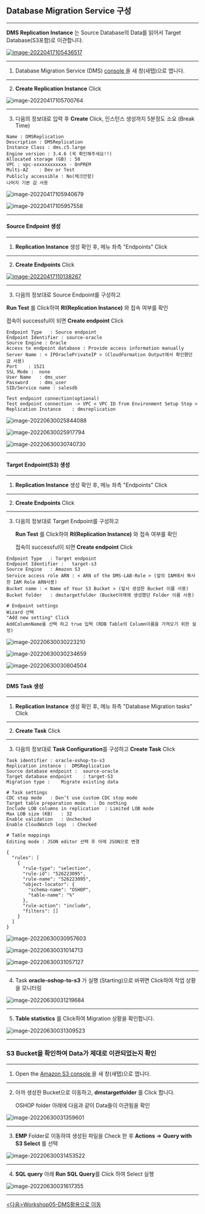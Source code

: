 ## Database Migration Service 구성

---

**DMS Replication Instance** 는 Source Database의 Data를 읽어서 Target Database(S3포함)로 이관합니다.

[![image-20220417105436517](https://github.com/kiwonyoon0701/datalake-workshop/raw/master/images/image-20220417105436517.png)](https://github.com/kiwonyoon0701/datalake-workshop/blob/master/images/image-20220417105436517.png)

---

1. Database Migration Service (DMS) [console ](https://console.aws.amazon.com/dms/v2/home#)을 새 창(새탭)으로 엽니다.

---

2. **Create Replication Instance** Click

![image-20220417105700764](https://github.com/kiwonyoon0701/datalake-workshop/raw/master/images/image-20220417105700764.png)

---

3. 다음의 정보대로 입력 후 **Create** Click, 인스턴스 생성까지 5분정도 소요 (Break Time)

```
Name : DMSReplication
Description : DMSReplication
Instance Class : dms.c5.large
Engine version : 3.4.6 (꼭 확인해주세요!!)
Allocated storage (GB) : 50
VPC : vpc-xxxxxxxxxxxx - OnPREM
Multi-AZ	: Dev or Test
Publicly accessible	: No(체크안함)
나머지 기본 값 사용
```

![image-20220417105940679](https://github.com/kiwonyoon0701/datalake-workshop/raw/master/images/image-20220417105940679.png)

![image-20220417105957558](https://github.com/kiwonyoon0701/datalake-workshop/raw/master/images/image-20220417105957558.png)

---

#### Source Endpoint 생성

---

1. **Replication Instance** 생성 확인 후, 메뉴 좌측 "Endpoints" Click

------

2. **Create Endpoints** Click

[![image-20220417110138267](https://github.com/kiwonyoon0701/datalake-workshop/raw/master/images/image-20220417110138267.png)](https://github.com/kiwonyoon0701/datalake-workshop/blob/master/images/image-20220417110138267.png)

------

3. 다음의 정보대로 Source Endpoint를 구성하고

**Run Test** 를 Click하여 **RI(Replication Instance)** 와 접속 여부를 확인

접속이 successful이 되면 **Create endpoint** Click

```
Endpoint Type	: Source endpoint
Endpoint Identifier	: source-oracle
Source Engine :	Oracle
Access to endpoint database : Provide access information manually
Server Name	: < IPOraclePrivateIP > (CloudFormation Output에서 확인했던 값 사용)
Port	: 1521
SSL Mode :	none
User Name	: dms_user
Password	: dms_user
SID/Service name : salesdb

Test endpoint connection(optional)
Test endpoint connection -> VPC	< VPC ID from Environment Setup Step >
Replication Instance	: dmsreplication 
```

![image-20220630025844088](images/image-20220630025844088.png)

![image-20220630025917794](images/image-20220630025917794.png)

![image-20220630030740730](images/image-20220630030740730.png)

------

#### 

#### Target Endpoint(S3) 생성

---

1. **Replication Instance** 생성 확인 후, 메뉴 좌측 "Endpoints" Click

------

2. **Create Endpoints** Click

------

3. 다음의 정보대로 Target Endpoint를 구성하고

   **Run Test** 를 Click하여 **RI(Replication Instance)** 와 접속 여부를 확인

   접속이 successful이 되면 **Create endpoint** Click

```
Endpoint Type	: Target endpoint
Endpoint Identifier :	target-s3
Source Engine	: Amazon S3
Service access role ARN : < ARN of the DMS-LAB-Role > (앞의 IAM에서 복사한 IAM Role ARN사용)
Bucket name	: < Name of Your S3 Bucket > (앞서 생성한 Bucket 이름 사용)
Bucket folder	: dmstargetfolder (Bucket아래에 생성했던 Folder 이름 사용)

# Endpoint settings
Wizard 선택
"Add new setting" Click
AddColumnName을 선택 하고 true 입력 (RDB Table의 Column이름을 가져오기 위한 설정)
```

![image-20220630030223210](images/image-20220630030223210.png)

![image-20220630030234659](images/image-20220630030234659.png)



![image-20220630030804504](images/image-20220630030804504.png)

---

#### DMS Task 생성

---

1. **Replication Instance** 생성 확인 후, 메뉴 좌측 "Database Migration tasks" Click

------

2. **Create Task** Click

------

3. 다음의 정보대로 **Task Configuration**를 구성하고 **Create Task** Click

```
Task identifier	: oracle-oshop-to-s3
Replication instance :	DMSReplication
Source database endpoint :	source-oracle
Target database endpoint	: target-S3
Migration type :	Migrate existing data

# Task settings
CDC stop mode	: Don’t use custom CDC stop mode
Target table preparation mode	: Do nothing
Include LOB columns in replication	: Limited LOB mode
Max LOB size (KB)	: 32
Enable validation	: Unchecked
Enable CloudWatch logs	: Checked

# Table mappings
Editing mode : JSON editor 선택 후 아래 JSON으로 변경

{
  "rules": [
    {
      "rule-type": "selection",
      "rule-id": "526223095",
      "rule-name": "526223095",
      "object-locator": {
        "schema-name": "OSHOP",
        "table-name": "%"
      },
      "rule-action": "include",
      "filters": []
    }
  ]
}
```

![image-20220630030957603](images/image-20220630030957603.png)

![image-20220630031014713](images/image-20220630031014713.png)

![image-20220630031057127](images/image-20220630031057127.png)

---

4. Task **oracle-oshop-to-s3** 가 실행 (Starting)으로 바뀌면 Click하여 작업 상황을 모니터링

![image-20220630031219684](images/image-20220630031219684.png)

---

5. **Table statistics** 를 Click하여 Migration 상황을 확인합니다.

![image-20220630031309523](images/image-20220630031309523.png)

---

### S3 Bucket을 확인하여 Data가 제대로 이관되었는지 확인

---

1. Open the [Amazon S3 console ](https://console.aws.amazon.com/s3/)을 새 창(새탭)으로 엽니다.

---

2. 아까 생성한 Bucket으로 이동하고, **dmstargetfolder** 를 Click 합니다.

   OSHOP folder 아래에 다음과 같이 Data들이 이관됨을 확인

![image-20220630031359601](images/image-20220630031359601.png)

---

3. **EMP** Folder로 이동하여 생성된 파일을 Check 한 후 **Actions** => **Query with S3 Select** 를 선택

![image-20220630031453522](images/image-20220630031453522.png)

---

4. **SQL query** 아래 **Run SQL Query**를 Click 하여 Select 실행

![image-20220630031617355](images/image-20220630031617355.png)

---

[<다음>Workshop05-DMS활용으로 이동 ](./05.md) 

